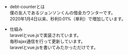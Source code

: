 * debt-counterとは  
僕の友人であるジョンソンくんの借金カウンターです。  
2020年1月4日以来、秒利0.01%（単利）で増加しています。

* 仕組み  
laravelとvue.jsで実装されています。  
毎秒ajax通信を行って更新しています。  
laravelとvue.jsを書いてみたかっただけです。  
